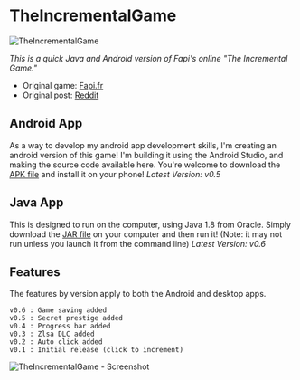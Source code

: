 TheIncrementalGame
==================
![TheIncrementalGame](https://raw.githubusercontent.com/flakeparadigm/TheIncrementalGame/master/art/ic_launcher_tig.png)


_This is a quick Java and Android version of Fapi's online "The Incremental Game."_

- Original game: [Fapi.fr](http://www.fapi.fr/theincrementalgame/)
- Original post: [Reddit](http://www.reddit.com/r/incremental_games/comments/2phlau/ive_just_finished_my_first_incremental_game_what/)


Android App
-----------
As a way to develop my android app development skills, I'm creating an android version of this game! I'm building it using the Android Studio, and making the source code available here. You're welcome to download the [APK file](https://github.com/flakeparadigm/TheIncrementalGame/blob/master/app/app-release.apk?raw=true) and install it on your phone!
*Latest Version: v0.5*


Java App
--------
This is designed to run on the computer, using Java 1.8 from Oracle. Simply download the [JAR file](https://github.com/flakeparadigm/TheIncrementalGame/blob/master/java-app/TheIncrementalGame.jar?raw=true) on your computer and then run it! (Note: it may not run unless you launch it from the command line)
*Latest Version: v0.6*

Features
---------
The features by version apply to both the Android and desktop apps.
```
v0.6 : Game saving added
v0.5 : Secret prestige added
v0.4 : Progress bar added
v0.3 : Zlsa DLC added
v0.2 : Auto click added
v0.1 : Initial release (click to increment)
```

![TheIncrementalGame - Screenshot](https://raw.githubusercontent.com/flakeparadigm/TheIncrementalGame/master/Screenshot.png)

